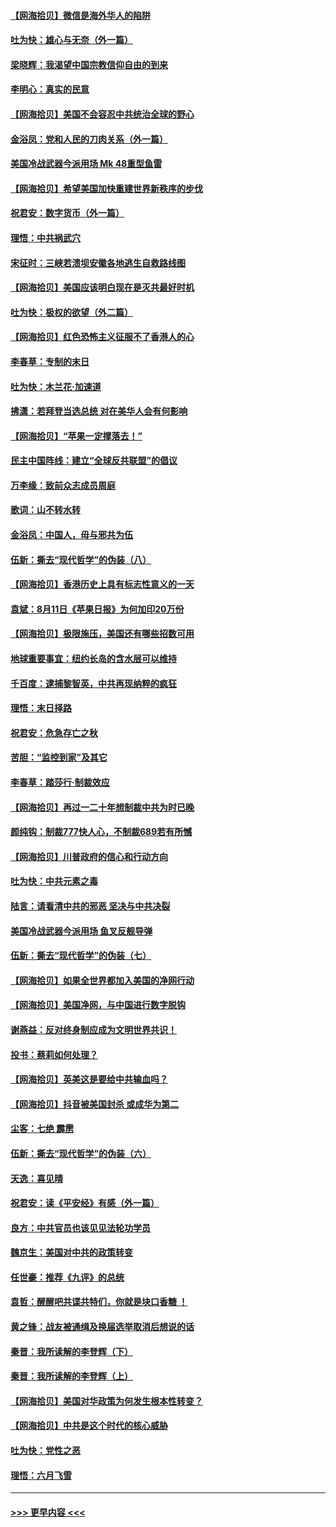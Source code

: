 #### [【网海拾贝】微信是海外华人的陷阱](../pages/nsc993/n12338868.md?t=08181451) 
#### [吐为快：雄心与无奈（外一篇）](../pages/nsc993/n12338132.md?t=08181451) 
#### [梁晓辉：我渴望中国宗教信仰自由的到来](../pages/nsc993/n12336657.md?t=08181451) 
#### [李明心：真实的民意](../pages/nsc993/n12336089.md?t=08181451) 
#### [【网海拾贝】美国不会容忍中共统治全球的野心](../pages/nsc993/n12336063.md?t=08181451) 
#### [金浴凤：党和人民的刀肉关系（外一篇）](../pages/nsc993/n12335834.md?t=08181451) 
#### [美国冷战武器今派用场 Mk 48重型鱼雷](../pages/nsc993/n12335354.md?t=08181451) 
#### [【网海拾贝】希望美国加快重建世界新秩序的步伐](../pages/nsc993/n12334224.md?t=08181451) 
#### [祝君安：数字货币（外一篇）](../pages/nsc993/n12334186.md?t=08181451) 
#### [理悟：中共祸武穴](../pages/nsc993/n12333962.md?t=08181451) 
#### [宋征时：三峡若溃坝安徽各地逃生自救路线图](../pages/nsc993/n12332450.md?t=08181451) 
#### [【网海拾贝】美国应该明白现在是灭共最好时机](../pages/nsc993/n12332313.md?t=08181451) 
#### [吐为快：极权的欲望（外二篇）](../pages/nsc993/n12332089.md?t=08181451) 
#### [【网海拾贝】红色恐怖主义征服不了香港人的心](../pages/nsc993/n12329296.md?t=08181451) 
#### [李春草：专制的末日](../pages/nsc993/n12329079.md?t=08181451) 
#### [吐为快：木兰花‧加速道](../pages/nsc993/n12327366.md?t=08181451) 
#### [拂潇：若拜登当选总统 对在美华人会有何影响](../pages/nsc993/n12295996.md?t=08181451) 
#### [【网海拾贝】“苹果一定撑落去！”](../pages/nsc993/n12326784.md?t=08181451) 
#### [民主中国阵线：建立“全球反共联盟”的倡议](../pages/nsc993/n12324177.md?t=08181451) 
#### [万李缘：致前众志成员周庭](../pages/nsc993/n12324635.md?t=08181451) 
#### [歌词：山不转水转](../pages/nsc993/n12324599.md?t=08181451) 
#### [金浴凤：中国人，毋与邪共为伍](../pages/nsc993/n12324257.md?t=08181451) 
#### [伍新：撕去“现代哲学”的伪装（八）](../pages/nsc993/n12324188.md?t=08181451) 
#### [【网海拾贝】香港历史上具有标志性意义的一天](../pages/nsc993/n12324021.md?t=08181451) 
#### [袁斌：8月11日《苹果日报》为何加印20万份](../pages/nsc993/n12323955.md?t=08181451) 
#### [【网海拾贝】极限施压，美国还有哪些招数可用](../pages/nsc993/n12322512.md?t=08181451) 
#### [地球重要事宜：纽约长岛的含水层可以维持](../pages/nsc993/n12321844.md?t=08181451) 
#### [千百度：逮捕黎智英，中共再现纳粹的疯狂](../pages/nsc993/n12321777.md?t=08181451) 
#### [理悟：末日择路](../pages/nsc993/n12320812.md?t=08181451) 
#### [祝君安：危急存亡之秋](../pages/nsc993/n12320795.md?t=08181451) 
#### [苦胆：“监控到家”及其它](../pages/nsc993/n12320751.md?t=08181451) 
#### [李春草：踏莎行·制裁效应](../pages/nsc993/n12318290.md?t=08181451) 
#### [【网海拾贝】再过一二十年想制裁中共为时已晚](../pages/nsc993/n12318195.md?t=08181451) 
#### [颜纯钩：制裁777快人心，不制裁689若有所憾](../pages/nsc993/n12316912.md?t=08181451) 
#### [【网海拾贝】川普政府的信心和行动方向](../pages/nsc993/n12316673.md?t=08181451) 
#### [吐为快：中共元素之毒](../pages/nsc993/n12316547.md?t=08181451) 
#### [陆言：请看清中共的邪恶 坚决与中共决裂](../pages/nsc993/n12315784.md?t=08181451) 
#### [美国冷战武器今派用场 鱼叉反舰导弹](../pages/nsc993/n12316258.md?t=08181451) 
#### [伍新：撕去“现代哲学”的伪装（七）](../pages/nsc993/n12315846.md?t=08181451) 
#### [【网海拾贝】如果全世界都加入美国的净网行动](../pages/nsc993/n12315588.md?t=08181451) 
#### [【网海拾贝】美国净网，与中国进行数字脱钩](../pages/nsc993/n12312813.md?t=08181451) 
#### [谢燕益：反对终身制应成为文明世界共识！](../pages/nsc993/n12310465.md?t=08181451) 
#### [投书：蔡莉如何处理？](../pages/nsc993/n12310224.md?t=08181451) 
#### [【网海拾贝】英美这是要给中共输血吗？](../pages/nsc993/n12307646.md?t=08181451) 
#### [【网海拾贝】抖音被美国封杀 或成华为第二](../pages/nsc993/n12305277.md?t=08181451) 
#### [尘客：七绝 霹雳](../pages/nsc993/n12304053.md?t=08181451) 
#### [伍新：撕去“现代哲学”的伪装（六）](../pages/nsc993/n12303243.md?t=08181451) 
#### [天逸：喜见晴](../pages/nsc993/n12303226.md?t=08181451) 
#### [祝君安：读《平安经》有感（外一篇）](../pages/nsc993/n12303170.md?t=08181451) 
#### [良方：中共官员也该见见法轮功学员](../pages/nsc993/n12302985.md?t=08181451) 
#### [魏京生：美国对中共的政策转变](../pages/nsc993/n12302929.md?t=08181451) 
#### [任世豪：推荐《九评》的总统](../pages/nsc993/n12302838.md?t=08181451) 
#### [袁哲：醒醒吧共谍共特们，你就是块口香糖 ！](../pages/nsc993/n12302678.md?t=08181451) 
#### [黄之锋：战友被通缉及换届选举取消后想说的话](../pages/nsc993/n12302681.md?t=08181451) 
#### [秦晋：我所读解的李登辉（下）](../pages/nsc993/n12302171.md?t=08181451) 
#### [秦晋：我所读解的李登辉（上）](../pages/nsc993/n12301979.md?t=08181451) 
#### [【网海拾贝】美国对华政策为何发生根本性转变？](../pages/nsc993/n12302091.md?t=08181451) 
#### [【网海拾贝】中共是这个时代的核心威胁](../pages/nsc993/n12300541.md?t=08181451) 
#### [吐为快：党性之恶](../pages/nsc993/n12300263.md?t=08181451) 
#### [理悟：六月飞雪](../pages/nsc993/n12300243.md?t=08181451) 

----
#### [ >>> 更早内容 <<< ](../indexes/nsc993-earlier.md)
